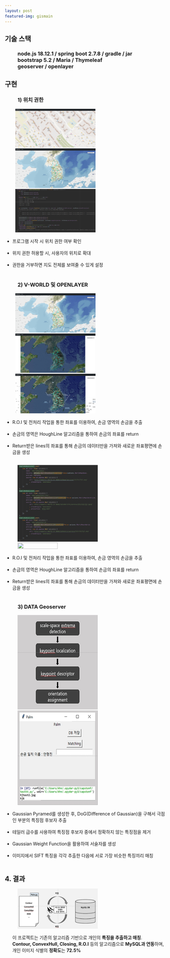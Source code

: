 ```yaml
---
layout: post
featured-img: gismain
---
```



## 기술 스택 
<h3 style="margin-left: 40px;" > node.js 18.12.1 / spring boot 2.7.8   / gradle / jar   
<br> bootstrap 5.2 / Maria / Thymeleaf
<br> geoserver  / openlayer</h3>


<div>
<h2>구현</h2>
<h3 style="margin-left: 40px;">1) 위치 권한</h3>
    <div>
    <img src="/assets/img/posts/1.위치 권한 o.png"  width="50%" height="50%" style="margin-left: 33px; "/>
    <img src="/assets/img/posts/1.위치 권한 x.png"  width="50%" height="50%" style="margin-left: 33px; "/>
        <img src="/assets/img/posts/1.위치 권한 여부.png"  width="50%" height="50%" style="margin-left: 33px; "/>
     <ul>
      <li>프로그램 시작 시 위치 권한 여부 확인</li>
      <br>
      <li>위치 권한 허용할 시, 사용자의 위치로 확대</li>
      <br>
      <li>권한을 거부하면 지도 전체를 보여줄 수 있게 설정</li>
      <br>
    </ul>
   </div>

<h3 style="margin-left: 40px;">2) V-WORLD 및 OPENLAYER</h3>
  <div>
    <img src="/assets/img/posts/2.화면-1.png"  width="50%" height="50%" style="margin-left: 33px; "/>
    <img src="/assets/img/posts/2.화면-2.png"  width="50%" height="50%" style="margin-left: 33px; "/>
     <img src="/assets/img/posts/2.화면-3.png"  width="50%" height="50%" style="margin-left: 33px; "/>
      <ul >
      <li>R.O.I 및 전처리  작업을 통한 좌표를 이용하여, 손금 영역의 손금을 추출</li>
      <br>
      <li>손금의 영역은 HoughLine 알고리즘을 통하여 손금의 좌표를 return</li>
      <br>
      <li>Return받은 lines의 좌표를 통해 손금의 데이터만을 가져와 새로운 좌표평면에 손금을 생성</li>
      <br>
    </ul>
   </div>
 <div>
    <img src="/assets/img/posts/2.vworld 이용한 화면 배열로 담기.png"  width="50%" height="50%" style="margin-left: 40px; "/>
    <img src="/assets/img/posts2.화면 타겟에 올리기.png"  width="50%" height="50%" style="margin-left: 40px; "/>
      <ul >
      <li>R.O.I 및 전처리  작업을 통한 좌표를 이용하여, 손금 영역의 손금을 추출</li>
      <br>
      <li>손금의 영역은 HoughLine 알고리즘을 통하여 손금의 좌표를 return</li>
      <br>
      <li>Return받은 lines의 좌표를 통해 손금의 데이터만을 가져와 새로운 좌표평면에 손금을 생성</li>
      <br>
    </ul>
   </div>

<h3 style="margin-left: 40px;">3) DATA Geoserver</h3>
<div>
    <img src="/assets/img/posts/hand-sub5.jpg"  width="50%" height="50%" style="margin-left: 40px; "/>
    <img src="/assets/img/posts/hand-sub6.jpg"  width="50%" height="50%" style="margin-left: 40px; "/>
      <ul>
      <li>Gaussian Pyramed를 생성한 후, DoG(Difference of Gaussian)을 구해서 극점인 부분의 특징점 후보자 추출</li>
      <br>
      <li>테일러 급수를 사용하여 특징점 후보자 중에서 정확하지 않는 특징점을 제거</li>
      <br>
      <li>Gaussian Weight Function을 활용하여 서술자를 생성</li>
      <br>
      <li>이미지에서 SIFT 특징을 각각 추출한 다음에 서로 가장 비슷한 특징끼리 매칭</li>
      <br>
    </ul>
   </div>

</div>

## 4. 결과

<div>
    <img src="/assets/img/posts/hand-sub7.jpg"  width="50%" height="50%" style="margin-left: 40px; "/>
     <ul>
       이 프로젝트는 기존의 알고리즘 기반으로 개인의 <strong>특징을 추출하고 매칭</strong>.
       <br><strong>Contour, ConvexHull, Closing, R.O.I</strong> 등의 알고리즘으로 <strong>MySQL과 연동</strong>하며, 
       <br>개인 이미지 식별의 <strong>정확도</strong>는 <strong>72.5%</strong>
    </ul>
  
</div>


 
 